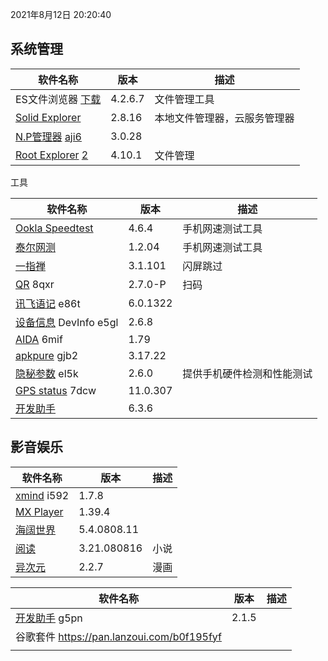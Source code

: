 2021年8月12日 20:20:40

## 系统管理

| 软件名称                                                     | 版本    | 描述                         |
| ------------------------------------------------------------ | ------- | ---------------------------- |
| ES文件浏览器 [下载](https://pan.lanzoux.com/b0f1d7s2h)       | 4.2.6.7 | 文件管理工具                 |
| [Solid Explorer](https://pan.lanzoux.com/b0f19gdfa)          | 2.8.16  | 本地文件管理器，云服务管理器 |
| [N.P管理器](https://pan.lanzoux.com/b06m0cevg)  [aji6](https://healer.lanzoui.com/iass2sjnzza) | 3.0.28  |                              |
| [Root Explorer](https://pan.lanzoux.com/b06ll1dfi)  [2](https://pan.lanzoui.com/b0f19kmud) | 4.10.1  | 文件管理                     |



工具

| 软件名称                                                   | 版本     | 描述                       |
| ---------------------------------------------------------- | -------- | -------------------------- |
| [Ookla Speedtest](https://pan.lanzoux.com/b0f19i6af)       | 4.6.4    | 手机网速测试工具           |
| [泰尔网测](https://myqqjd.lanzoui.com/b06ml2iaf)           | 1.2.04   | 手机网速测试工具           |
| [一指禅](https://estar.lanzoux.com/11o#)                   | 3.1.101  | 闪屏跳过                   |
| [QR](https://www.lanzoux.com/b06lnskqf)  8qxr              | 2.7\.0-P | 扫码                       |
| [讯飞语记](https://pan.lanzoux.com/b06llc0sj) e86t         | 6.0.1322 |                            |
| [设备信息](https://pan.lanzoux.com/b06mcp2le) DevInfo e5gl | 2.6.8    |                            |
| [AIDA](https://www.lanzoux.com/b06lo9kqh)  6mif            | 1.79     |                            |
| [apkpure](https://www.lanzoux.com/b06ljuo9a)  gjb2         | 3.17.22  |                            |
| [隐秘参数](https://myqqjd.lanzoux.com/b06mhavbi)  el5k     | 2.6.0    | 提供手机硬件检测和性能测试 |
| [GPS status](https://myqqjd.lanzoux.com/b06ltxx5i)  7dcw   | 11.0.307 |                            |
| [开发助手](https://pan.lanzoux.com/b06lmdxmd)              | 6.3.6    |                            |



## 影音娱乐

| 软件名称                                              | 版本        | 描述 |
| ----------------------------------------------------- | ----------- | ---- |
| [xmind](https://pan.lanzoux.com/b06lkjpah)   i592     | 1.7.8       |      |
| [MX Player](https://pan.lanzoux.com/b0f19eo3c#666666) | 1.39.4      |      |
| [海阔世界](https://haikuo.lanzoui.com/u/GoldRiver)    | 5.4.0808.11 |      |
| [阅读](https://www.coolapk.com/apk/256030)            | 3.21.080816 | 小说 |
| [异次元](https://www.lanzoui.com/b595600)             | 2.2.7       | 漫画 |





| 软件名称                                                | 版本  | 描述 |
| ------------------------------------------------------- | ----- | ---- |
| [开发助手](https://pan.lanzoux.com/b06m5xvtc#g5pn) g5pn | 2.1.5 |      |
| 谷歌套件 https://pan.lanzoui.com/b0f195fyf              |       |      |
|                                                         |       |      |

